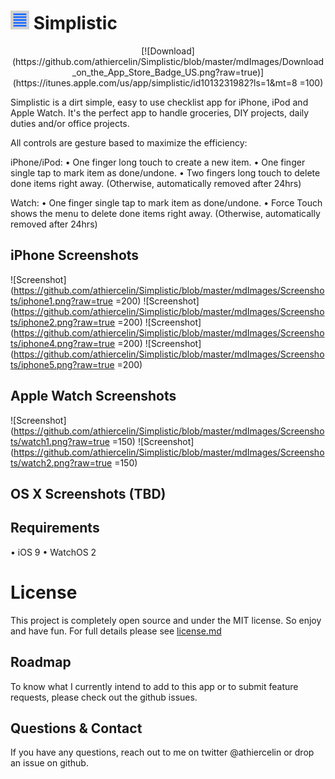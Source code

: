 # ![Download](https://github.com/athiercelin/Simplistic/blob/master/mdImages/Simplistic_icon_small.png?raw=true) Simplistic

<center>[![Download](https://github.com/athiercelin/Simplistic/blob/master/mdImages/Download_on_the_App_Store_Badge_US.png?raw=true)](https://itunes.apple.com/us/app/simplistic/id1013231982?ls=1&mt=8 =100)</center>


Simplistic is a dirt simple, easy to use checklist app for iPhone, iPod and Apple Watch.
It's the perfect app to handle groceries, DIY projects, daily duties and/or office projects.

All controls are gesture based to maximize the efficiency:

iPhone/iPod: 
• One finger long touch to create a new item.
• One finger single tap to mark item as done/undone.
• Two fingers long touch to delete done items right away. (Otherwise, automatically removed after 24hrs)

Watch:
• One finger single tap to mark item as done/undone.
• Force Touch shows the menu to delete done items right away. (Otherwise, automatically removed after 24hrs)

## iPhone Screenshots
![Screenshot](https://github.com/athiercelin/Simplistic/blob/master/mdImages/Screenshots/iphone1.png?raw=true =200)
![Screenshot](https://github.com/athiercelin/Simplistic/blob/master/mdImages/Screenshots/iphone2.png?raw=true =200)
![Screenshot](https://github.com/athiercelin/Simplistic/blob/master/mdImages/Screenshots/iphone4.png?raw=true =200)
![Screenshot](https://github.com/athiercelin/Simplistic/blob/master/mdImages/Screenshots/iphone5.png?raw=true =200)

## Apple Watch Screenshots
![Screenshot](https://github.com/athiercelin/Simplistic/blob/master/mdImages/Screenshots/watch1.png?raw=true =150)
![Screenshot](https://github.com/athiercelin/Simplistic/blob/master/mdImages/Screenshots/watch2.png?raw=true =150)

## OS X Screenshots (TBD)

## Requirements
• iOS 9
• WatchOS 2


# License
This project is completely open source and under the MIT license. So enjoy and have fun. For full details please see [license.md](LICENSE.md)

## Roadmap
To know what I currently intend to add to this app or to submit feature requests, please check out the github issues.

## Questions & Contact
If you have any questions, reach out to me on twitter @athiercelin or drop an issue on github.
